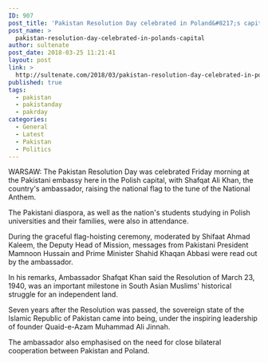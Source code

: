 ```yaml
---
ID: 907
post_title: 'Pakistan Resolution Day celebrated in Poland&#8217;s capital'
post_name: >
  pakistan-resolution-day-celebrated-in-polands-capital
author: sultenate
post_date: 2018-03-25 11:21:41
layout: post
link: >
  http://sultenate.com/2018/03/pakistan-resolution-day-celebrated-in-polands-capital
published: true
tags:
  - pakistan
  - pakistanday
  - pakrday
categories:
  - General
  - Latest
  - Pakistan
  - Politics
---
```

WARSAW: The Pakistan Resolution Day was celebrated Friday morning at the Pakistani embassy here in the Polish capital, with Shafqat Ali Khan, the country's ambassador, raising the national flag to the tune of the National Anthem.

The Pakistani diaspora, as well as the nation's students studying in Polish universities and their families, were also in attendance.

During the graceful flag-hoisting ceremony, moderated by Shifaat Ahmad Kaleem, the Deputy Head of Mission, messages from Pakistani President Mamnoon Hussain and Prime Minister Shahid Khaqan Abbasi were read out by the ambassador.

In his remarks, Ambassador Shafqat Khan said the Resolution of March 23, 1940, was an important milestone in South Asian Muslims' historical struggle for an independent land.

Seven years after the Resolution was passed, the sovereign state of the Islamic Republic of Pakistan came into being, under the inspiring leadership of founder Quaid-e-Azam Muhammad Ali Jinnah.

The ambassador also emphasised on the need for close bilateral cooperation between Pakistan and Poland.
